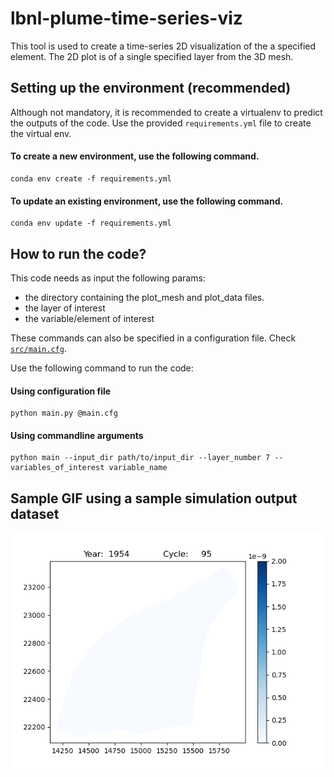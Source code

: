 # lbnl-plume-time-series-viz

This tool is used to create a time-series 2D visualization of the a specified element.
The 2D plot is of a single specified layer from the 3D mesh.

## Setting up the environment (recommended)
Although not mandatory, it is recommended to create a virtualenv to predict the outputs of the code.
Use the provided `requirements.yml` file to create the virtual env.

#### To create a new environment, use the following command.
```
conda env create -f requirements.yml
```

#### To update an existing environment, use the following command.
```
conda env update -f requirements.yml
```


## How to run the code?
This code needs as input the following params:
- the directory containing the plot_mesh and plot_data files.
- the layer of interest
- the variable/element of interest

These commands can also be specified in a configuration file. Check [`src/main.cfg`](src/main.cfg).

Use the following command to run the code:
#### Using configuration file
```
python main.py @main.cfg
```


#### Using commandline arguments
```
python main --input_dir path/to/input_dir --layer_number 7 --variables_of_interest variable_name
```

## Sample GIF using a sample simulation output dataset
![Layer 7 GIF](layer_7_cycles.gif)